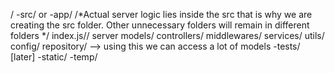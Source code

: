 /
    -src/ or -app/ /*Actual server logic lies inside the src that is why we are creating the src folder. Other unnecessary folders will remain in different folders */
        index.js// server
        models/
        controllers/
        middlewares/
        services/
        utils/
        config/
        repository/ --> using this we can access a lot of models
    -tests/ [later]
    -static/
    -temp/ 